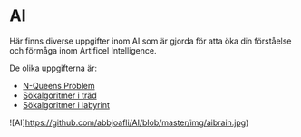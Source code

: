 # AI
Här finns diverse uppgifter inom AI som är gjorda för atta öka din förståelse och förmåga inom Artificel Intelligence.

De olika uppgifterna är:
- [N-Queens Problem](https://github.com/abbjoafli/AI/blob/master/NQueens.md)
- [Sökalgoritmer i träd](https://github.com/abbjoafli/AI/blob/master/Sokalgoritmertrad.md)
- [Sökalgoritmer i labyrint](https://github.com/abbjoafli/AI/blob/master/Sokalgoritmerlabyrint.md)

![AI]https://github.com/abbjoafli/AI/blob/master/img/aibrain.jpg)